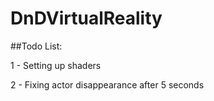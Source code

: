 # DnDVirtualReality
 
##Todo List:

1 - Setting up shaders

2 - Fixing actor disappearance after 5 seconds
